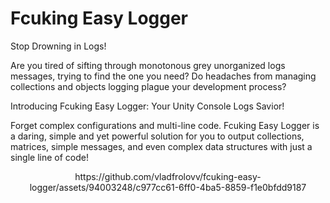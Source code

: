 # Fcuking Easy Logger
Stop Drowning in Logs!

Are you tired of sifting through monotonous grey unorganized logs messages, trying to find the one you need? Do headaches from managing collections and objects logging plague your development process?

Introducing Fcuking Easy Logger: Your Unity Console Logs Savior!

Forget complex configurations and multi-line code. Fcuking Easy Logger is a daring, simple and yet powerful solution for you to output collections, matrices, simple messages, and even complex data structures with just a single line of code!

<p align="center">
https://github.com/vladfrolovv/fcuking-easy-logger/assets/94003248/c977cc61-6ff0-4ba5-8859-f1e0bfdd9187
</p>
